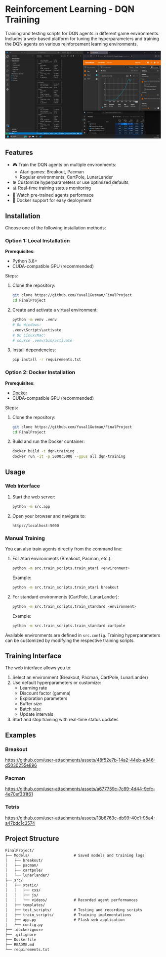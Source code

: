 # Reinforcement Learning - DQN Training

Training and testing scripts for DQN agents in different game environments.
Includes a web-based platform for tuning the hyperparameters and training the DQN agents on various reinforcement learning environments.

![Training Process](training_process.png)

## Features

- 🎮 Train the DQN agents on multiple environments:
  - Atari games: Breakout, Pacman
  - Regular environments: CartPole, LunarLander
- ⚙️ Customize hyperparameters or use optimized defaults
- 📊 Real-time training status monitoring
- 🎥 Watch pre-trained agents performace
- 🐳 Docker support for easy deployment

## Installation

Choose one of the following installation methods:

### Option 1: Local Installation

**Prerequisites:**
- Python 3.8+
- CUDA-compatible GPU (recommended)

Steps:
1. Clone the repository:
   ```bash
   git clone https://github.com/Yuval1Gutman/FinalProject
   cd FinalProject
   ```

2. Create and activate a virtual environment:
   ```bash
   python -m venv .venv
   # On Windows:
   .venv\Scripts\activate
   # On Linux/Mac:
   # source .venv/bin/activate
   ```

3. Install dependencies:
   ```bash
   pip install -r requirements.txt
   ```

### Option 2: Docker Installation

**Prerequisites:**
- [Docker](https://www.docker.com/get-started)
- CUDA-compatible GPU (recommended)

Steps:
1. Clone the repository:
   ```bash
   git clone https://github.com/Yuval1Gutman/FinalProject
   cd FinalProject
   ```

2. Build and run the Docker container:
   ```bash
   docker build -t dqn-training .
   docker run -it -p 5000:5000 --gpus all dqn-training
   ```

## Usage

### Web Interface

1. Start the web server:
   ```bash
   python -m src.app
   ```

2. Open your browser and navigate to:
   ```
   http://localhost:5000
   ```

### Manual Training

You can also train agents directly from the command line:

1. For Atari environments (Breakout, Pacman, etc.):
   ```bash
   python -m src.train_scripts.train_atari <environment>
   ```
   
   Example:
   ```bash
   python -m src.train_scripts.train_atari breakout
   ```

2. For standard environments (CartPole, LunarLander):
   ```bash
   python -m src.train_scripts.train_standard <environment>
   ```

   Example:
   ```bash
   python -m src.train_scripts.train_standard cartpole
   ```

Available environments are defined in `src.config`. Training hyperparameters can be customized by modifying the respective training scripts.

## Training Interface

The web interface allows you to:

1. Select an environment (Breakout, Pacman, CartPole, LunarLander)
2. Use default hyperparameters or customize:
   - Learning rate
   - Discount factor (gamma)
   - Exploration parameters
   - Buffer size
   - Batch size
   - Update intervals
3. Start and stop training with real-time status updates


## Examples

### Breakout
https://github.com/user-attachments/assets/48f52e7b-14a2-44eb-a846-d5030255e896

### Pacman
https://github.com/user-attachments/assets/a677759c-7c89-4d44-9cfc-4e70ef331f61

### Tetris
https://github.com/user-attachments/assets/13b8763c-db99-40c1-95a4-a47bdc1c3574


## Project Structure


```
FinalProject/
├── Models/                    # Saved models and training logs
│   ├── breakout/
│   ├── pacman/
│   ├── cartpole/
│   └── lunarlander/
├── src/
│   ├── static/
│   │   ├── css/
│   │   ├── js/
│   │   └── videos/            # Recorded agent performances
│   ├── templates/
│   ├── test_scripts/          # Testing and recording scripts
│   ├── train_scripts/         # Training implementations
│   ├── app.py                 # Flask web application
│   └── config.py
├── .dockerignore
├── .gitignore
├── Dockerfile
├── README.md
└── requirements.txt
```
